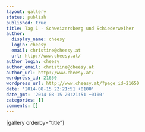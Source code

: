 ```yaml
---
layout: gallery
status: publish
published: true
title: Tag 1 - Schweizersberg und Schiederweiher
author:
  display_name: cheesy
  login: cheesy
  email: christine@cheesy.at
  url: http://www.cheesy.at/
author_login: cheesy
author_email: christine@cheesy.at
author_url: http://www.cheesy.at/
wordpress_id: 21650
wordpress_url: http://www.cheesy.at/?page_id=21650
date: '2014-08-15 22:21:51 +0100'
date_gmt: '2014-08-15 20:21:51 +0100'
categories: []
comments: []
---
```

[gallery orderby="title"]

